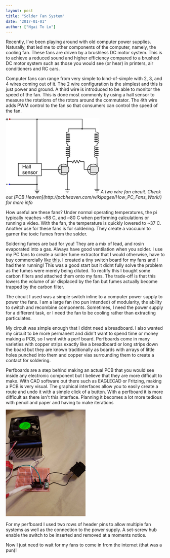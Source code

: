 ```yaml
---
layout: post
title: "Solder Fan System"
date: "2017-01-01"
author: ["Ngai To Lo"]
---
```


Recently, I've been playing around with old computer power supplies. Naturally, that led me to other components of the computer, namely, the cooling fan. These fans are driven by a brushless DC motor system. This is to achieve a reduced sound and higher efficiency compared to a brushed DC motor system such as those you would see (or hear) in printers, air conditioners and RC cars.

Computer fans can range from very simple to kind-of-simple with 2, 3, and 4 wires coming out of it. The 2 wire configuration is the simplest and this is just power and ground. A third wire is introduced to be able to monitor the speed of the fan. This is done most commonly by using a hall sensor to measure the rotations of the rotors around the commutator. The 4th wire adds PWM control to the fan so that consumers can control the speed of the fan.

<img src="/assets/images/blog/solder-fan/2wirefan.jpg" alt="fan">
<i>A two wire fan circuit. Check out [PCB Heaven](http://pcbheaven.com/wikipages/How_PC_Fans_Work/) for more info</i>

How useful are these fans? Under normal operating temperatures, the pi typically reaches ~68 C, and ~80 C when performing calculations or running a video. With the fan, the temperature is quickly lowered to ~37 C. Another use for these fans is for soldering. They create a vaccuum to garner the toxic fumes from the solder.

Soldering fumes are bad for you! They are a mix of lead, and rosin evaporated into a gas. Always have good ventilation when you solder. I use my PC fans to create a solder fume extractor that I would otherwise, have to buy commercially [like this](http://www.digikey.ca/product-detail/en/apex-tool-group/WSA350/WSA350-ND/1130559). I created a tiny switch board for my fans and I had them running! This was a good start but it didnt fully solve the problem as the fumes were merely being diluted. To rectify this I bought some carbon filters and attached them onto my fans. The trade-off is that this lowers the volume of air displaced by the fan but fumes actually become trapped by the carbon filter.

The circuit I used was a simple switch inline to a computer power supply to power the fans. I am a large fan (no pun intended) of modularity, the ability to switch and recombine components. Sometimes, I need the power supply for a different task, or I need the fan to be cooling rather than extracting particulates.

My circuit was simple enough that I didnt need a breadboard. I also wanted my circuit to be more permanent and didn't want to spend time or money making a PCB, so I went with a perf board. Perfboards come in many varieties with copper strips exactly like a breadboard or long strips down the board but they are known traditionally as boards with arrays of little holes punched into them and copper vias surrounding them to create a contact for soldering.

Perfboards are a step behind making an actual PCB that you would see inside any electronic component but I believe that they are more difficult to make. With CAD software out there such as EAGLECAD or Fritzing, making a PCB is very visual. The graphical interfaces allow you to easily create a route and undo it with a simple click of a button. With a perfboard it is more difficult as there isn't this interface. Planning it becomes a lot more tedious with pencil and paper and having to make iterations


<img src="/assets/images/blog/solder-fan/circuit.jpg" width="50%" alt="fan">

For my perfboard I used two rows of header pins to allow multiple fan systems as well as the connection to the power supply. A set-screw hub enable the switch to be inserted and removed at a moments notice.

Now I just need to wait for my fans to come in from the internet (that was a pun)!
